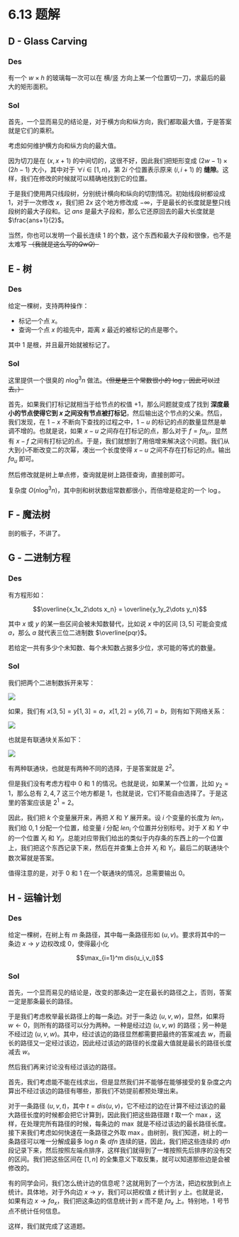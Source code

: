 # 6.13 题解

## D - Glass Carving

### Des

有一个 $w\times h$ 的玻璃每一次可以在 横/竖 方向上某一个位置切一刀，求最后的最大的矩形面积。

### Sol

首先，一个显而易见的结论是，对于横方向和纵方向，我们都取最大值，于是答案就是它们的乘积。

考虑如何维护横方向和纵方向的最大值。

因为切刀是在 $(x,x+1)$ 的中间切的，这很不好，因此我们把矩形变成 $(2w-1)\times(2h-1)$ 大小，其中对于 $\forall i \in [1,n)$，第 $2i$ 个位置表示原来 $(i,i+1)$ 的 **缝隙**。这样，我们在修改的时候就可以精确地找到它的位置。

于是我们使用两只线段树，分别统计横向和纵向的切割情况。初始线段树都设成 $1$，对于一次修改 $x$，我们把 $2x$ 这个地方修改成 $-\infty$，于是最长的长度就是整只线段树的最大子段和。记 $ans$ 是最大子段和，那么它还原回去的最大长度就是 $\frac{ans+1}{2}$。

当然，你也可以发明一个最长连续 $1$ 的个数，这个东西和最大子段和很像，也不是太难写 ~~（我就是这么写的$QwQ$）~~

## E - 树

### Des

给定一棵树，支持两种操作：

- 标记一个点 $x$。
- 查询一个点 $x$ 的祖先中，距离 $x$ 最近的被标记的点是哪个。

其中 $1$ 是根，并且最开始就被标记了。

### Sol

这里提供一个很臭的 $n\log^3 n$ 做法。~~（但是是三个常数很小的 $\log$，因此可以过去。）~~

首先，如果我们打标记就相当于给节点的权值 $+1$，那么问题就变成了找到 **深度最小的节点使得它到 $x$ 之间没有节点被打标记**，然后输出这个节点的父亲。然后，我们发现，在 $1-x$ 不断向下查找的过程之中，$1-u$ 的标记的点的数量显然是单调不增的。也就是说，如果 $x-u$ 之间存在打标记的点，那么对于 $f = fa_u$，显然有 $x-f$ 之间有打标记的点。于是，我们就想到了用倍增来解决这个问题。我们从大到小不断改变二的次幂，凑出一个长度使得 $x-u$ 之间不存在打标记的点。输出 $fa_u$ 即可。

然后修改就是树上单点修，查询就是树上路径查询，直接剖即可。

复杂度 $O(n\log ^3 n)$，其中剖和树状数组常数都很小，而倍增是稳定的一个 $\log$。

## F - 魔法树

剖的板子，不讲了。

## G - 二进制方程

### Des

有方程形如：

$$\overline{x_1x_2\dots x_n} = \overline{y_1y_2\dots y_n}$$

其中 $x$ 或 $y$ 的某一些区间会被未知数替代，比如说 $x$ 中的区间 $[3,5]$ 可能会变成 $a$，那么 $a$ 就代表三位二进制数 $\overline{pqr}$。

若给定一共有多少个未知数、每个未知数占据多少位，求可能的等式的数量。

### Sol

我们把两个二进制数拆开来写：

![](https://cdn.luogu.com.cn/upload/image_hosting/v667ymag.png)

如果，我们有 $x[3,5] = y[1,3] = a$，$x[1,2]=y[6,7]=b$，则有如下网络关系：

![](https://cdn.luogu.com.cn/upload/image_hosting/b017u21j.png)

也就是有联通块关系如下：

![](https://cdn.luogu.com.cn/upload/image_hosting/yywb8mk0.png)

有两种联通块，也就是有两种不同的选择，于是答案就是 $2^2$。

但是我们没有考虑方程中 $0$ 和 $1$ 的情况。也就是说，如果某一个位置，比如 $y_2=1$，那么总有 $2,4,7$ 这三个地方都是 $1$，也就是说，它们不能自由选择了。于是这里的答案应该是 $2^1=2$。

因此，我们把 $k$ 个变量展开来，再把 $X$ 和 $Y$ 展开来。设 $i$ 个变量的长度为 $len_i$，我们给 $0,1$ 分配一个位置，给变量 $i$ 分配 $len_i$ 个位置并分别标号。对于 $X$ 和 $Y$ 中的一个位置 $X_i$ 和 $Y_i$，总能对应带我们给出的类似于内存条的东西上的一个位置上，我们把这个东西记录下来，然后在并查集上合并 $X_i$ 和 $Y_i$，最后二的联通块个数次幂就是答案。

值得注意的是，对于 $0$ 和 $1$ 在一个联通块的情况，总需要输出 $0$。

## H - 运输计划

### Des

给定一棵树，在树上有 $m$ 条路径，其中每一条路径形如 $(u,v)$。要求将其中的一条边 $x\to y$ 边权改成 $0$，使得最小化

$$\max_{i=1}^m dis(u_i,v_i)$$

### Sol

首先，一个显而易见的结论是，改变的那条边一定在最长的路径之上，否则，答案一定是那条最长的路径。

于是我们考虑枚举最长路径上的每一条边。对于一条边 $(u,v,w)$，显然，如果将 $w\leftarrow 0$，则所有的路径可以分为两种。一种是经过边 $(u,v,w)$ 的路径；另一种是不经过边 $(u,v,w)$。其中，经过该边的路径显然都需要把最终的答案减去 $w$，而最长的路径又一定经过该边，因此经过该边的路径的长度最大值就是最长的路径长度减去 $w$。

然后我们再来讨论没有经过该边的路径。

首先，我们考虑能不能在线求出，但是显然我们并不能够在能够接受的复杂度之内算出不经过该边的路径有哪些，那我们不妨提前都预处理出来。

对于一条路径 $(u,v,t)$，其中 $t = dis(u,v)$，它不经过的边在计算不经过该边的最大路径长度的时候都会把它计算到，因此我们把这些路径跟 $t$ 取一个 $\max$，这样，在处理完所有路径的时候，每条边的 $\max$ 就是不经过该边的最长路径长度。接下来我们考虑如何快速在一条路径之外取 $\max$。由树剖，我们知道，树上的一条路径可以唯一分解成最多 $\log n$ 条 $dfn$ 连续的链，因此，我们把这些连续的 $dfn$ 段记录下来，然后按照左端点排序，这样我们就得到了一堆按照先后排序的没有交的区间。我们把这些区间在 $[1,n]$ 的全集意义下取反集，就可以知道那些边是会被修改的。

有的同学会问，我们怎么统计边的信息呢？这就用到了一个方法，把边权放到点上统计。具体地，对于外向边 $x\to y$，我们可以把权值 $z$ 统计到 $y$ 上。也就是说，如果有边 $x\to fa_x$，我们把这条边的信息统计到 $x$ 而不是 $fa_x$ 上。特别地，$1$ 号节点不统计任何信息。

这样，我们就完成了这道题。